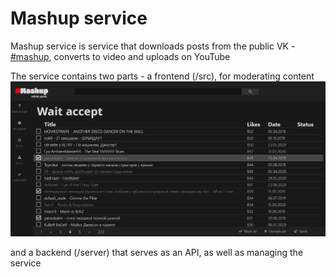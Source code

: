 # Mashup service

Mashup service is service that downloads posts from the public VK - [#mashup](https://vk.com/mashup), converts to video and uploads on YouTube

The service contains two parts - a frontend (/src), for moderating content
![front](./front.png)

 and a backend (/server) that serves as an API, as well as managing the service